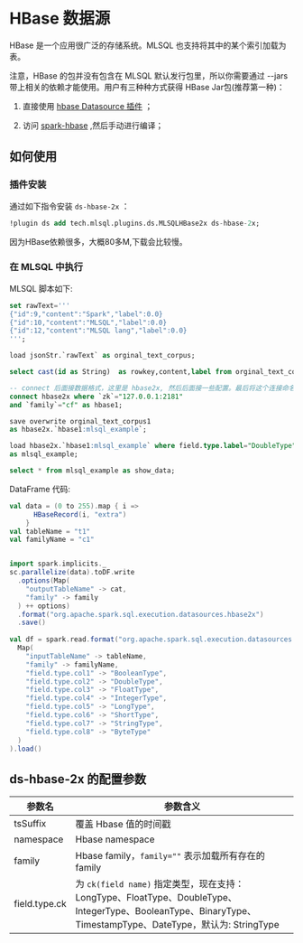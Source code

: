 # HBase 数据源

HBase 是一个应用很广泛的存储系统。MLSQL 也支持将其中的某个索引加载为表。

注意，HBase 的包并没有包含在 MLSQL 默认发行包里，所以你需要通过 --jars 带上相关的依赖才能使用。用户有三种种方式获得
HBase Jar包(推荐第一种)：

1. 直接使用 [hbase Datasource 插件](https://github.com/allwefantasy/mlsql-pluins/tree/master/ds-hbase-2x) ；

2. 访问 [spark-hbase](https://github.com/allwefantasy/spark-hbase) ,然后手动进行编译；

##  如何使用

### 插件安装

通过如下指令安装 `ds-hbase-2x` ：

```sql
!plugin ds add tech.mlsql.plugins.ds.MLSQLHBase2x ds-hbase-2x;
```                                                           

因为HBase依赖很多，大概80多M,下载会比较慢。

### 在 MLSQL 中执行

MLSQL 脚本如下:

```sql
set rawText='''
{"id":9,"content":"Spark","label":0.0}
{"id":10,"content":"MLSQL","label":0.0}
{"id":12,"content":"MLSQL lang","label":0.0}
''';

load jsonStr.`rawText` as orginal_text_corpus;

select cast(id as String)  as rowkey,content,label from orginal_text_corpus as orginal_text_corpus1;

-- connect 后面接数据格式，这里是 hbase2x, 然后后面接一些配置。最后将这个连接命名为 hbase1. 
connect hbase2x where `zk`="127.0.0.1:2181"
and `family`="cf" as hbase1;

save overwrite orginal_text_corpus1 
as hbase2x.`hbase1:mlsql_example`;

load hbase2x.`hbase1:mlsql_example` where field.type.label="DoubleType"
as mlsql_example;

select * from mlsql_example as show_data;

```

DataFrame 代码:

```scala
val data = (0 to 255).map { i =>
      HBaseRecord(i, "extra")
    }
val tableName = "t1"
val familyName = "c1"


import spark.implicits._
sc.parallelize(data).toDF.write
  .options(Map(
    "outputTableName" -> cat,
    "family" -> family
  ) ++ options)
  .format("org.apache.spark.sql.execution.datasources.hbase2x")
  .save()
  
val df = spark.read.format("org.apache.spark.sql.execution.datasources.hbase2x").options(
  Map(
    "inputTableName" -> tableName,
    "family" -> familyName,
    "field.type.col1" -> "BooleanType",
    "field.type.col2" -> "DoubleType",
    "field.type.col3" -> "FloatType",
    "field.type.col4" -> "IntegerType",
    "field.type.col5" -> "LongType",
    "field.type.col6" -> "ShortType",
    "field.type.col7" -> "StringType",
    "field.type.col8" -> "ByteType"
  )
).load() 
```         

## ds-hbase-2x 的配置参数

| 参数名  |  参数含义 |
|---|---|
| tsSuffix | 覆盖 Hbase 值的时间戳 |
|namespace|Hbase namespace|
| family |Hbase family，`family=""` 表示加载所有存在的 family |
| field.type.ck | 为 `ck(field name)` 指定类型，现在支持：LongType、FloatType、DoubleType、IntegerType、BooleanType、BinaryType、TimestampType、DateType，默认为: StringType |
